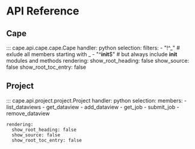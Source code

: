 # API Reference

## Cape
::: cape.api.cape.cape.Cape
    handler: python
    selection:
        filters:
            - "!^_"  # exlude all members starting with _
            - "^__init__$"  # but always include __init__ modules and methods
    rendering:
      show_root_heading: false
      show_source: false
      show_root_toc_entry: false

## Project
::: cape.api.project.project.Project
    handler: python
    selection:
        members:
            - list_dataviews
            - get_dataview
            - add_dataview
            - get_job
            - submit_job
            - remove_dataview

    rendering:
      show_root_heading: false
      show_source: false
      show_root_toc_entry: false
